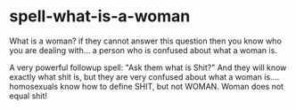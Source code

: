 # spell-what-is-a-woman
What is a woman? if they cannot answer this question then you know who you are dealing with... a person who is confused about what a woman is.

A very  powerful followup spell: "Ask them what is Shit?" And they will know exactly what shit is, but they are very confused about what a woman is.... homosexuals know how to define SHIT, but not WOMAN. Woman does not equal shit!
